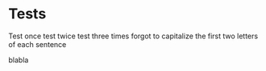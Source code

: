 Tests
====
Test once
test twice
test three times
forgot to capitalize the first two letters of each sentence

blabla

